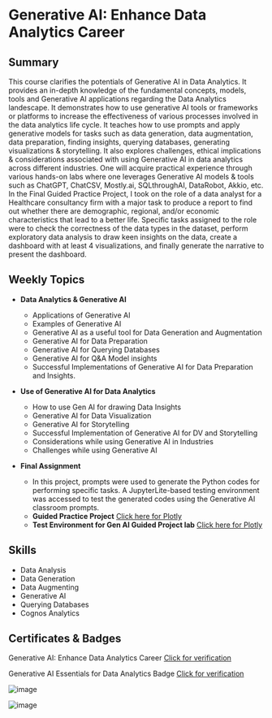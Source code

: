 # Generative AI: Enhance Data Analytics Career

## Summary
This course clarifies the potentials of Generative AI in Data Analytics. It provides an in-depth knowledge of the fundamental concepts, models, tools and Generative AI applications regarding the Data Analytics landescape. It demonstrates how to use generative AI tools or frameworks or platforms to increase the effectiveness of various processes involved in the data analytics life cycle. It teaches how to use prompts and apply generative models for tasks such as data generation, data augmentation, data preparation, finding insights, querying databases, generating visualizations & storytelling. It also explores challenges, ethical implications & considerations associated with using Generative AI in data analytics across different industries. One will acquire practical experience through various hands-on labs where one leverages Generative AI models & tools such as ChatGPT, ChatCSV, Mostly.ai, SQLthroughAI, DataRobot, Akkio, etc. In the Final Guided Practice Project, I took on the role of a data analyst for a Healthcare consultancy firm with a major task to produce a report to find out whether there are demographic, regional, and/or economic characteristics that lead to a better life. Specific tasks assigned to the role were to check the correctness of the data types in the dataset, perform exploratory data analysis to draw keen insights on the data, create a dashboard with at least 4 visualizations, and finally generate the narrative to present the dashboard.

## Weekly Topics

* **Data Analytics & Generative AI**
  * Applications of Generative AI
  * Examples of Generative AI
  * Generative AI as a useful tool for Data Generation and Augmentation
  * Generative AI for Data Preparation
  * Generative AI for Querying Databases
  * Generative AI for Q&A Model insights
  * Successful Implementations of Generative AI for Data Preparation and Insights. 

* **Use of Generative AI for Data Analytics**
  * How to use Gen AI for drawing Data Insights
  * Generative AI for Data Visualization
  * Generative AI for Storytelling
  * Successful Implementation of Generative AI for DV and Storytelling 
  * Considerations while using Generative AI in Industries
  * Challenges while using Generative AI

* **Final Assignment**
  * In this project, prompts were used to generate the Python codes for performing specific tasks. A JupyterLite-based testing environment was accessed to test the generated codes using the Generative AI classroom prompts.
  * **Guided Practice Project** [Click here for Plotly](https://github.com/abiyselassie22/IBM-Data-Analyst/blob/master/11.%20Generative%20AI%3A%20Enhance%20Data%20Analytics%20Career/3.%20Final%20Project%20%26%20Exam/1.%20Guided%20Practice%20Project.pdf)<br>
  * **Test Environment for Gen AI Guided Project lab** [Click here for Plotly](https://github.com/abiyselassie22/IBM-Data-Analyst/blob/master/11.%20Generative%20AI%3A%20Enhance%20Data%20Analytics%20Career/3.%20Final%20Project%20%26%20Exam/2.%20JypyterLabForProject-Test.ipynb)<br>

## Skills

* Data Analysis
* Data Generation
* Data Augmenting
* Generative AI
* Querying Databases
* Cognos Analytics
 
## Certificates & Badges

Generative AI: Enhance Data Analytics Career [Click for verification](https://coursera.org/verify/27X5QOPYPL9X)<br>

Generative AI Essentials for Data Analytics Badge [Click for verification](https://www.credly.com/badges/a5b57aa9-a17c-4926-baa3-3c7c86643ef7/public_url)<br>

![image](https://github.com/user-attachments/assets/665cb452-a1af-4924-b69e-b8544e9a16b7)

![image](https://github.com/user-attachments/assets/d128af29-07c4-414b-9068-579a95f20968)

